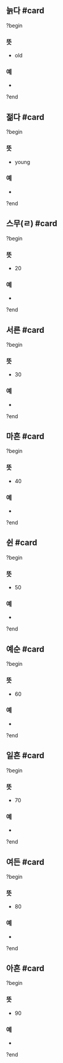 ## 늙다 #card
?begin
### 뜻
- old
### 예
-
?end
<!--SR:!2025-04-02,23,250-->

## 젊다 #card
?begin
### 뜻
- young
### 예
-
?end
<!--SR:!2025-04-10,23,250-->

## 스무(ㄹ) #card
?begin
### 뜻
- 20
### 예
-
?end
<!--SR:!2025-04-04,24,250-->

## 서른 #card
?begin
### 뜻
- 30
### 예
-
?end
<!--SR:!2025-04-12,17,230-->

## 마흔 #card
?begin
### 뜻
- 40
### 예
-
?end
<!--SR:!2025-05-22,57,250-->

## 쉰 #card
?begin
### 뜻
- 50
### 예
-
?end
<!--SR:!2025-05-09,50,250-->

## 예순 #card
?begin
### 뜻
- 60
### 예
-
?end
<!--SR:!2025-04-18,31,230-->

## 일흔 #card
?begin
### 뜻
- 70
### 예
-
?end
<!--SR:!2025-05-24,58,250-->

## 여든 #card
?begin
### 뜻
- 80
### 예
-
?end
<!--SR:!2025-04-21,23,230-->

## 아흔 #card
?begin
### 뜻
- 90
### 예
-
?end
<!--SR:!2025-05-15,53,250-->
